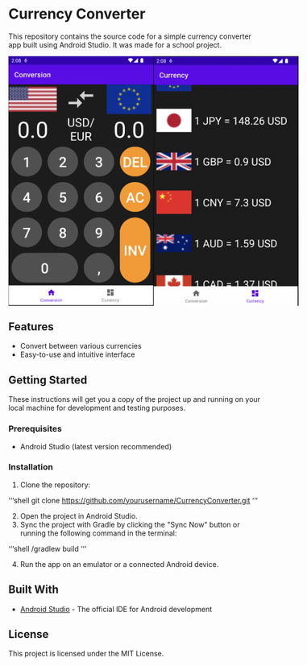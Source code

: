 # Currency Converter

This repository contains the source code for a simple currency converter app built using Android Studio. It was made for a school project.

<div style="display: flex;justify-content: space-between;width: 100%;">
  <img src="conversion.png" style="width: 30vw">
  <img src="currency.png" style="width: 30vw">
</div>

## Features

- Convert between various currencies
- Easy-to-use and intuitive interface

## Getting Started

These instructions will get you a copy of the project up and running on your local machine for development and testing purposes.

### Prerequisites

- Android Studio (latest version recommended)

### Installation

1. Clone the repository:

‘‘‘shell
git clone https://github.com/yourusername/CurrencyConverter.git
‘‘‘

2. Open the project in Android Studio.
3. Sync the project with Gradle by clicking the "Sync Now" button or running the following command in the terminal:

‘‘‘shell
/gradlew build
‘‘‘

4. Run the app on an emulator or a connected Android device.

## Built With

- [Android Studio](https://developer.android.com/studio) - The official IDE for Android development

## License

This project is licensed under the MIT License.
